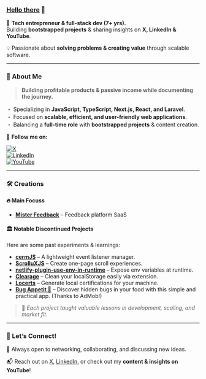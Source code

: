 ### [Hello there](https://www.youtube.com/watch?v=rEq1Z0bjdwc) 👋  

🚀 **Tech entrepreneur & full-stack dev (7+ yrs).**  
Building **bootstrapped projects** & sharing insights on **X, LinkedIn & YouTube**.  

💡 Passionate about **solving problems & creating value** through scalable software.  

---

### 🥷 About Me  
> **Building profitable products & passive income while documenting the journey.**  

・ Specializing in **JavaScript, TypeScript, Next.js, React, and Laravel**.  
・ Focused on **scalable, efficient, and user-friendly web applications**.  
・ Balancing a **full-time role** with **bootstrapped projects** & content creation.  

📢 **Follow me on:** 

[![X](https://img.shields.io/badge/X-%23000000.svg?style=for-the-badge&logo=x&logoColor=white)](https://x.com/bentocodeing)  
[![LinkedIn](https://img.shields.io/badge/LinkedIn-%230077B5.svg?style=for-the-badge&logo=linkedin&logoColor=white)](https://www.linkedin.com/in/bentocodeing/)  
[![YouTube](https://img.shields.io/badge/YouTube-%23FF0000.svg?style=for-the-badge&logo=youtube&logoColor=white)](your-youtube-link)  

---

### 🛠️ Creations  

#### 🔥 **Main Focuss**  
- [**Mister Feedback**](https://misterfeedback.com) – Feedback platform SaaS

#### 🏛️ **Notable Discontinued Projects**  
Here are some past experiments & learnings:  
- [**cermJS**](https://github.com/ARKHN3B/cermjs) – A lightweight event listener manager.  
- [**ScrolluXJS**](https://github.com/ARKHN3B/ScrolluXJS) – Create one-page scroll experiences.  
- [**netlify-plugin-use-env-in-runtime**](https://github.com/ARKHN3B/netlify-plugin-use-env-in-runtime) – Expose env variables at runtime.  
- [**Clearage**](https://chrome.google.com/webstore/detail/clearage-clear-your-local/degjfgjmcbgmokkinibindbpghljhnfp?hl=en) – Clean your localStorage easily via extension.  
- [**Locerts**](https://github.com/ARKHN3B/locerts) – Generate local certifications for your machine.
- [**Bug Appetit 🐛**](https://bugappetit.app) – Discover hidden bugs in your food with this simple and practical app. (Thanks to AdMob!)

> 📝 *Each project taught valuable lessons in development, scaling, and market fit.*  

---

### 📩 Let’s Connect!  
🚀 Always open to networking, collaborating, and discussing new ideas.  

📬 Reach out on [X](your-x-link), [LinkedIn](your-linkedin-link), or check out my **content & insights on YouTube**!  
